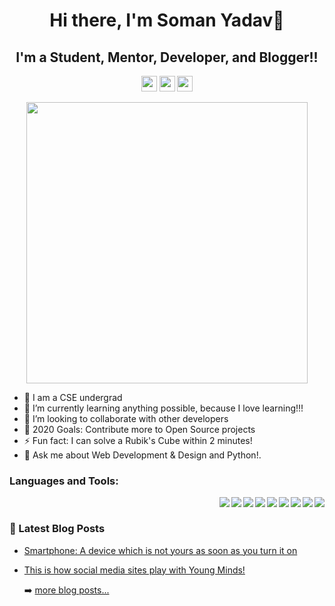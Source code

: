 <h1 align='center'> 
Hi there, I'm Soman Yadav👋 
</h1>

<h2 align='center'> 
I'm a Student, Mentor, Developer, and Blogger!!
</h2>
<p align='center'>
<a href="https://github.com/somanyadav/"><img src="https://img.shields.io/badge/GitHub-100000?&logo=github&logoColor=white" height=25></a>              <a href="https://www.linkedin.com/in/somanyadav/"><img src="https://img.shields.io/badge/linkedin-%230077B5.svg?logo=linkedin&logoColor=white" height=25></a>   <a href="https://www.instagram.com/beingsoman/"><img src="https://img.shields.io/badge/instagram-%23E4405F.svg?logo=instagram&logoColor=white" height=25></a> 

</p>

<p align='center'>
  <a href="#"><img src="https://github-readme-stats.vercel.app/api?username=somanyadav&show_icons=true&count_private=true&theme=dark" width="450"></a>
</p>


- 🔭 I am a CSE undergrad
- 🌱  I’m currently learning anything possible, because I love learning!!!
- 👯 I’m looking to collaborate with other developers
- 🥅 2020 Goals: Contribute more to Open Source projects
- ⚡ Fun fact: I can solve a Rubik's Cube within 2 minutes!
- 💬 Ask me about Web Development & Design and Python!.



### Languages and Tools:
<center>
<img align="right" src="https://img.shields.io/badge/python%20-%2314354C.svg?&style=for-the-badge&logo=python&logoColor=white"/>
<img align="right" src="https://img.shields.io/badge/numpy%20-%23013243.svg?&style=for-the-badge&logo=numpy&logoColor=white"/>
<img align="right" src="https://img.shields.io/badge/pandas%20-%23150458.svg?&style=for-the-badge&logo=pandas&logoColor=white"/>
<img align="right" src="https://img.shields.io/badge/html5%20-%23E34F26.svg?&style=for-the-badge&logo=html5&logoColor=white"/>
<img align="right" src="https://img.shields.io/badge/css3%20-%231572B6.svg?&style=for-the-badge&logo=css3&logoColor=white"/>
<img align="right" src="https://img.shields.io/badge/javascript%20-%23323330.svg?&style=for-the-badge&logo=javascript&logoColor=%23F7DF1E"/>
<img align="right" src="https://img.shields.io/badge/dart-%230175C2.svg?&style=for-the-badge&logo=dart&logoColor=white"/>
<img align="right" src="https://img.shields.io/badge/Flutter%20-%2302569B.svg?&style=for-the-badge&logo=Flutter&logoColor=white"/>
<img align="right" src="https://img.shields.io/badge/Ubuntu-E95420?style=for-the-badge&logo=ubuntu&logoColor=white"/>
 </center>
<br/>
 


### 📕 Latest Blog Posts

<!-- BLOG-POST-LIST:START -->
- [Smartphone: A device which is not yours as soon as you turn it on](https://medium.com/@somanyadav/smartphone-a-device-which-is-not-yours-as-soon-as-you-turn-it-on-a4368d7815a9)
- [This is how social media sites play with Young Minds!](https://medium.com/@somanyadav/this-is-how-social-media-sites-play-with-young-minds-5cecf3c78a55)

  ➡️ [more blog posts...](https://somanyadav.github.io/Portfolio/#featured)





